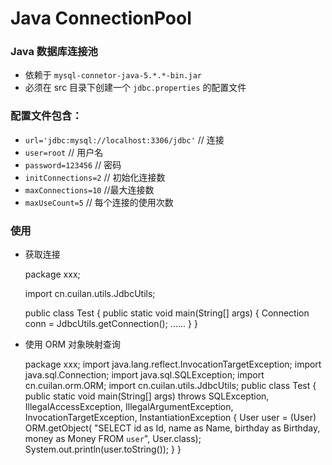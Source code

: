 # Java ConnectionPool

### Java 数据库连接池

* 依赖于 `mysql-connetor-java-5.*.*-bin.jar`
* 必须在 src 目录下创建一个 `jdbc.properties` 的配置文件

### 配置文件包含：

* `url='jdbc:mysql://localhost:3306/jdbc'` // 连接
* `user=root` // 用户名
* `password=123456` // 密码
* `initConnections=2` // 初始化连接数
* `maxConnections=10` //最大连接数
* `maxUseCount=5` // 每个连接的使用次数

### 使用

* 获取连接

    package xxx;
    
    import cn.cuilan.utils.JdbcUtils;
    
    public class Test {
        public static void main(String[] args) {
        	Connection conn = JdbcUtils.getConnection();
        	......
        }
    }

* 使用 ORM 对象映射查询

	package xxx;
	import java.lang.reflect.InvocationTargetException;
	import java.sql.Connection;
	import java.sql.SQLException;
	import cn.cuilan.orm.ORM;
	import cn.cuilan.utils.JdbcUtils;
	public class Test {
		public static void main(String[] args) throws SQLException, IllegalAccessException, 
					IllegalArgumentException, InvocationTargetException, InstantiationException {
			User user = (User) ORM.getObject(
				"SELECT id as Id, name as Name, birthday as Birthday, money as Money FROM `user`", User.class);
			System.out.println(user.toString());
		}
	}
	

	
	
	
